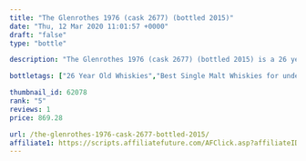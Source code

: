 ```yaml
---
title: "The Glenrothes 1976 (cask 2677) (bottled 2015)"
date: "Thu, 12 Mar 2020 11:01:57 +0000"
draft: "false"
type: "bottle"

description: "The Glenrothes 1976 (cask 2677) (bottled 2015) is a 26 year old single malt whisky from the Glenrothes whisky distillery. Rated an average of 5.0 out of 5 by 1 reviewers and available from Master of Malt for only £869.28, falling slightly short of liquid gold but this in a solid everyday single malt whisky."

bottletags: ["26 Year Old Whiskies","Best Single Malt Whiskies for under £75","Single Malt Whiskies","Spirit Caramel (E150A)","Vintage 1976 - Whiskies made in 1976","Whiskies may contain Spirit Caramel (E150A)","Whiskies of Scotland"]

thumbnail_id: 62078
rank: "5"
reviews: 1
price: 869.28

url: /the-glenrothes-1976-cask-2677-bottled-2015/
affiliate1: https://scripts.affiliatefuture.com/AFClick.asp?affiliateID=346829&merchantID=7042&programmeID=24815&mediaID=0&tracking=&afsource=20&url=https://www.masterofmalt.com/whiskies/glenrothes/the-glenrothes-1976-cask-2677-bottled-2015-whisky/
---
```



